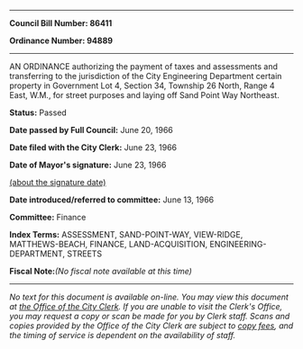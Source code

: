 

********

**Council Bill Number: 86411**
   
**Ordinance Number: 94889**
********

 AN ORDINANCE authorizing the payment of taxes and assessments and transferring to the jurisdiction of the City Engineering Department certain property in Government Lot 4, Section 34, Township 26 North, Range 4 East, W.M., for street purposes and laying off Sand Point Way Northeast.

**Status:** Passed
   
**Date passed by Full Council:** June 20, 1966
   
**Date filed with the City Clerk:** June 23, 1966
   
**Date of Mayor's signature:** June 23, 1966
   
[(about the signature date)](/~public/approvaldate.htm)
   
   
   
**Date introduced/referred to committee:** June 13, 1966
   
**Committee:** Finance
   
   
**Index Terms:** ASSESSMENT, SAND-POINT-WAY, VIEW-RIDGE, MATTHEWS-BEACH, FINANCE, LAND-ACQUISITION, ENGINEERING-DEPARTMENT, STREETS

**Fiscal Note:**_(No fiscal note available at this time)_
********

_No text for this document is available on-line. You may view this document at [the Office of the City Clerk](http://www.seattle.gov/leg/clerk/contactUs.htm). If you are unable to visit the Clerk's Office, you may request a copy or scan be made for you by Clerk staff. Scans and copies provided by the Office of the City Clerk are subject to [copy fees](http://clerk.seattle.gov/~public/clerkfees.htm), and the timing of service is dependent on the availability of staff._

